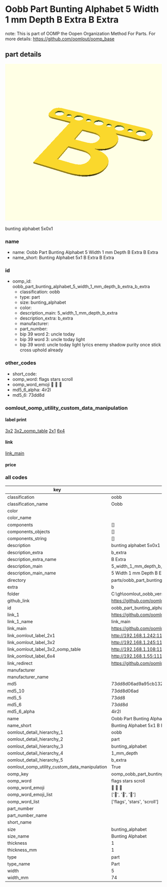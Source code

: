 # Oobb Part Bunting Alphabet 5 Width 1 mm Depth B Extra B Extra  

note: This is part of OOMP the Oopen Organization Method For Parts. For more details: https://github.com/oomlout/oomp_base

##  part details
  

[![](3dpr.png)](3dpr.png)

bunting alphabet 5x0x1



### name
* name: Oobb Part Bunting Alphabet 5 Width 1 mm Depth B Extra B Extra
* name_short: Bunting Alphabet 5x1 B Extra B Extra
### id
* oomp_id: oobb_part_bunting_alphabet_5_width_1_mm_depth_b_extra_b_extra
  * classification: oobb
  * type: part
  * size: bunting_alphabet
  * color: 
  * description_main: 5_width_1_mm_depth_b_extra
  * description_extra: b_extra
  * manufacturer: 
  * part_number: 
  * bip 39 word 2: uncle today
  * bip 39 word 3: uncle today light
  * bip 39 word: uncle today light lyrics enemy shadow purity once stick cross uphold already

### other_codes
* short_code: 
* oomp_word: flags stars scroll
* oomp_word_emoji :flags: :stars: :scroll:
* md5_6_alpha: 4ir2l
* md5_6: 73dd8d






### oomlout_oomp_utility_custom_data_manipulation
#### label print
[3x2](http://192.168.1.245:1112/?label=oomp%204ir2l)
[3x2_oomp_table](http://192.168.1.108:1112/?label=oomp%204ir2l)
[2x1](http://192.168.1.242:1112/?label=oomp%204ir2l)
[6x4](http://192.168.1.55:1112/?label=oomp%204ir2l)    

#### link

[link_main](https://github.com/oomlout/oomlout_oobb_version_4_generated_parts/tree/main/navigation_oomp/oobb/part/bunting_alphabet/5_width_1_mm_depth_b_extra/b_extra/part)                              

#### price







### all codes 
| key | value |  
| --- | --- |  
| classification | oobb |  
| classification_name | Oobb |  
| color |  |  
| color_name |  |  
| components | [] |  
| components_objects | [] |  
| components_string | [] |  
| description | bunting alphabet 5x0x1 |  
| description_extra | b_extra |  
| description_extra_name | B Extra |  
| description_main | 5_width_1_mm_depth_b_extra |  
| description_main_name | 5 Width 1 mm Depth B Extra |  
| directory | parts/oobb_part_bunting_alphabet_5_width_1_mm_depth_b_extra_b_extra |  
| extra | b |  
| folder | C:\gh\oomlout_oobb_version_4_generated_parts\parts\oobb_part_bunting_alphabet_5_width_1_mm_depth_b_extra_b_extra |  
| github_link | https://github.com/oomlout/oomlout_oomp_part_src/tree/main/parts/oobb_part_bunting_alphabet_5_width_1_mm_depth_b_extra_b_extra |  
| id | oobb_part_bunting_alphabet_5_width_1_mm_depth_b_extra_b_extra |  
| link_1 | https://github.com/oomlout/oomlout_oobb_version_4_generated_parts/tree/main/navigation_oomp/oobb/part/bunting_alphabet/5_width_1_mm_depth_b_extra/b_extra/part |  
| link_1_name | link_main |  
| link_main | https://github.com/oomlout/oomlout_oobb_version_4_generated_parts/tree/main/navigation_oomp/oobb/part/bunting_alphabet/5_width_1_mm_depth_b_extra/b_extra/part |  
| link_oomlout_label_2x1 | http://192.168.1.242:1112/?label=oomp%204ir2l |  
| link_oomlout_label_3x2 | http://192.168.1.245:1112/?label=oomp%204ir2l |  
| link_oomlout_label_3x2_oomp_table | http://192.168.1.108:1112/?label=oomp%204ir2l |  
| link_oomlout_label_6x4 | http://192.168.1.55:1112/?label=oomp%204ir2l |  
| link_redirect | https://github.com/oomlout/oomlout_oobb_version_4_generated_parts/tree/main/parts/oobb_bunting_alphabet_05_01_ex_b |  
| manufacturer |  |  
| manufacturer_name |  |  
| md5 | 73dd8d06ad9a95cb1324f8570338d764 |  
| md5_10 | 73dd8d06ad |  
| md5_5 | 73dd8 |  
| md5_6 | 73dd8d |  
| md5_6_alpha | 4ir2l |  
| name | Oobb Part Bunting Alphabet 5 Width 1 mm Depth B Extra B Extra |  
| name_short | Bunting Alphabet 5x1 B Extra B Extra |  
| oomlout_detail_hierarchy_1 | oobb |  
| oomlout_detail_hierarchy_2 | part |  
| oomlout_detail_hierarchy_3 | bunting_alphabet |  
| oomlout_detail_hierarchy_4 | 1_mm_depth |  
| oomlout_detail_hierarchy_5 | b_extra |  
| oomlout_oomp_utility_custom_data_manipulation | True |  
| oomp_key | oomp_oobb_part_bunting_alphabet_5_width_1_mm_depth_b_extra_b_extra |  
| oomp_word | flags stars scroll |  
| oomp_word_emoji | :flags: :stars: :scroll: |  
| oomp_word_emoji_list | [':flags:', ':stars:', ':scroll:'] |  
| oomp_word_list | ['flags', 'stars', 'scroll'] |  
| part_number |  |  
| part_number_name |  |  
| short_name |  |  
| size | bunting_alphabet |  
| size_name | Bunting Alphabet |  
| thickness | 1 |  
| thickness_mm | 1 |  
| type | part |  
| type_name | Part |  
| width | 5 |  
| width_mm | 74 |  
